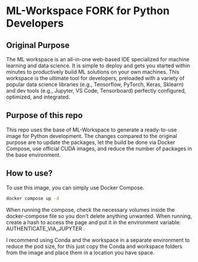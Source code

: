 # ML-Workspace FORK for Python Developers
## Original Purpose
The ML workspace is an all-in-one web-based IDE specialized for machine learning and data science. It is simple to deploy and gets you started within minutes to productively build ML solutions on your own machines. This workspace is the ultimate tool for developers, preloaded with a variety of popular data science libraries (e.g., Tensorflow, PyTorch, Keras, Sklearn) and dev tools (e.g., Jupyter, VS Code, Tensorboard) perfectly configured, optimized, and integrated.

## Purpose of this repo
This repo uses the base of ML-Workspace to generate a ready-to-use image for Python development. 
The changes compared to the original purpose are to update the packages, let the build be done via Docker Compose, use official CUDA images, and reduce the number of packages in the base environment.

## How to use?
To use this image, you can simply use Docker Compose.
```bash
docker compose up -d 
```

When running the compose, check the necessary volumes inside the docker-compose file so you don't delete anything unwanted.
When running, create a hash to access the page and put it in the environment variable: AUTHENTICATE_VIA_JUPYTER .

I recommend using Conda and the workspace in a separate environment to reduce the pod size, for this just copy the Conda and workspace folders from the image and place them in a location you have space.
